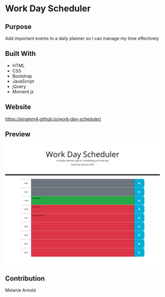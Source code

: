 # Work Day Scheduler

## Purpose
Add important events to a daily planner so I can manage my time effectively

## Built With
* HTML
* CSS
* Bootstrap
* JavaScript
* jQuery
* Moment.js


## Website
https://einalem4.github.io/work-day-scheduler/

## Preview



![password generator image](assets/scheduler.png)

## Contribution
Melanie Arnold
